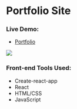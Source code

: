 # Portfolio Site
### Live Demo:
  - <a href="https://tonymndz.github.io/portfolio/">Portfolio</a>
  <img align="" src="https://i.ibb.co/JddmdJs/firefox-Rmz79-D7y-B0.png">

### Front-end Tools Used:
  - Create-react-app
  - React
  - HTML/CSS
  - JavaScript
